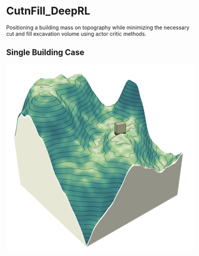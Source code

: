 # CutnFill_DeepRL
Positioning a building mass on topography while minimizing the necessary cut and fill excavation volume using actor critic methods.

## Single Building Case
![](images/cutnfill_single.gif)

